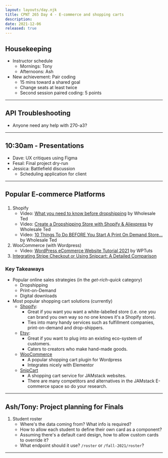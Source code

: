 ```yaml
---
layout: layouts/day.njk
title: CPNT 265 Day 4 - E-commerce and shopping carts
description: 
date: 2021-12-06
released: true
---
```


## Housekeeping
- Instructor schedule
    - Mornings: Tony
    - Afternoons: Ash
- New achievement: Pair coding
    - 15 mins toward a shared goal
    - Change seats at least twice
    - Second session paired coding: 5 points

---

## API Troubleshooting
- Anyone need any help with 270-a3?

---

## 10:30am - Presentations
- Dave: UX critiques using Figma
- Fesal: Final project dry-run
- Jessica: Battlefield discussion
    - Scheduling application for client

---

## Popular E-commerce Platforms
### 
1. Shopify
    - Video: [What you need to know before dropshipping](https://youtu.be/uy8w9isa_k4) by Wholesale Ted
    - Video: [Create a Dropshipping Store with Shopify & Aliexpress](https://youtu.be/Fsq6ohxLQX4) by Wholesale Ted
    - Video: [10 Things To Do BEFORE You Start A Print On Demand Store...](https://youtu.be/Y7jRSsr7qbQ) by Wholesale Ted
2. WooCommerce (with Wordpress)
    - Video: [WordPress eCommerce Website Tutorial 2021](https://youtu.be/gNnPX2AEk6U) by WPTuts
3. [Integrating Stripe Checkout or Using Snipcart: A Detailed Comparison](https://snipcart.com/blog/stripe-checkout-form-integration-vs-snipcart)

### Key Takeaways
- Popular online sales strategies (in the _get-rich-quick_ category)
  - Dropshipping
  - Print-on-Demand
  - Digital downloads
- Most popular shopping cart solutions (currently)
  - [Shopify](https://www.shopify.com/): 
    - Great if you want you want a white-labelled store (i.e. one you can brand you own way so no one knows it's a Shopify store).
    - Ties into many handy services such as fulfillment companies, print-on-demand and drop-shippers.
  - [Etsy](https://www.etsy.com/):
    - Great if you want to plug into an existing eco-system of customers.
    - Caters to creators who make hand-made goods.
  - [WooCommerce](https://woocommerce.com/)
    - A popular shopping cart plugin for Wordpress
    - Integrates nicely with Elementor
  - [SnipCart](https://snipcart.com/)
    - A shopping cart service for JAMstack websites.
    - There are many competitors and alternatives in the JAMstack E-commerce space so do your research.

---

## Ash/Tony: Project planning for Finals
1. Student roster
    - Where's the data coming from? What info is required?
    - How to allow each student to define their own card as a component?
    - Assuming there's a default card design, how to allow custom cards to override it?
    - What endpoint should it use? `/roster` or `/fall-2021/roster`?

---
